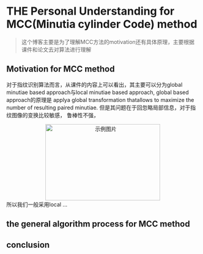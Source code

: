 # THE Personal Understanding for MCC(Minutia cylinder Code) method 
> 这个博客主要是为了理解MCC方法的motivation还有具体原理，主要根据课件和论文去对算法进行理解
## Motivation for MCC method
对于指纹识别算法而言，从课件的内容上可以看出，其主要可以分为global minutiae based approach与local minutiae based approach, global based approach的原理是
applya global transformation thatallows to maximize the number of resulting paired minutiae. 但是其问题在于回忽略局部信息，对于指纹图像的变换比较敏感，
鲁棒性不强，
<div align="center">
  <img src="./images/example.png" width="300" height="200" alt="示例图片">
</div>
所以我们一般采用local ...

## the general algorithm process for MCC method
## conclusion
